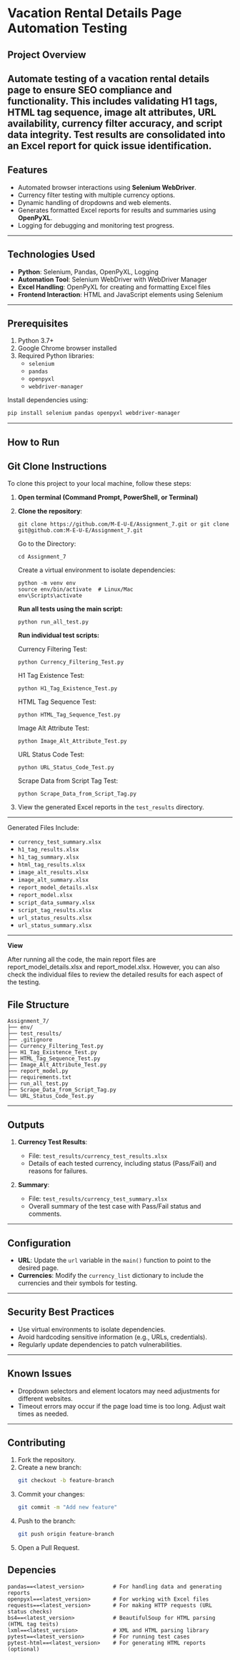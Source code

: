 # Vacation Rental Details Page Automation Testing



## Project Overview

  Automate testing of a vacation rental details page to ensure SEO compliance and functionality. This includes validating H1 tags, HTML tag sequence, image alt attributes, URL availability, currency filter accuracy, and script data integrity. Test results are consolidated into an Excel report for quick issue identification.
---

## Features
- Automated browser interactions using **Selenium WebDriver**.
- Currency filter testing with multiple currency options.
- Dynamic handling of dropdowns and web elements.
- Generates formatted Excel reports for results and summaries using **OpenPyXL**.
- Logging for debugging and monitoring test progress.

---

## Technologies Used
- **Python**: Selenium, Pandas, OpenPyXL, Logging
- **Automation Tool**: Selenium WebDriver with WebDriver Manager
- **Excel Handling**: OpenPyXL for creating and formatting Excel files
- **Frontend Interaction**: HTML and JavaScript elements using Selenium

---

## Prerequisites
1. Python 3.7+
2. Google Chrome browser installed
3. Required Python libraries:
   - `selenium`
   - `pandas`
   - `openpyxl`
   - `webdriver-manager`

Install dependencies using:
```bash
pip install selenium pandas openpyxl webdriver-manager
```

---

## How to Run
## Git Clone Instructions

To clone this project to your local machine, follow these steps:

1. **Open terminal (Command Prompt, PowerShell, or Terminal)**

2. **Clone the repository**:
   
       git clone https://github.com/M-E-U-E/Assignment_7.git or git clone git@github.com:M-E-U-E/Assignment_7.git
   
    Go to the Directory:
    ```
    cd Assignment_7
    ```
    Create a virtual environment to isolate dependencies:
   ```
   python -m venv env
   source env/bin/activate  # Linux/Mac
   env\Scripts\activate
   ```
    **Run all tests using the main script:**
    ```
    python run_all_test.py
    ```

    **Run individual test scripts:**
    
    Currency Filtering Test:
    ```
    python Currency_Filtering_Test.py
    ```
    H1 Tag Existence Test:
    
    ```
    python H1_Tag_Existence_Test.py
    ```
    HTML Tag Sequence Test:
    
    ```
    python HTML_Tag_Sequence_Test.py
    ```
    Image Alt Attribute Test:
    
    ```
    python Image_Alt_Attribute_Test.py
    ```
    URL Status Code Test:
    
    ```
    python URL_Status_Code_Test.py
    ```
    Scrape Data from Script Tag Test:
    ```
    python Scrape_Data_from_Script_Tag.py
    ```

4. View the generated Excel reports in the `test_results` directory.

---
Generated Files Include:

- `currency_test_summary.xlsx`
- `h1_tag_results.xlsx`
- `h1_tag_summary.xlsx`
- `html_tag_results.xlsx`
- `image_alt_results.xlsx`
- `image_alt_summary.xlsx`
- `report_model_details.xlsx`
- `report_model.xlsx`
- `script_data_summary.xlsx`
- `script_tag_results.xlsx`
- `url_status_results.xlsx`
- `url_status_summary.xlsx`
---
**View**
  
After running all the code, the main report files are report_model_details.xlsx and report_model.xlsx. However, you can also check the individual files to review the detailed results for each aspect of the testing.

## File Structure
```
Assignment_7/
├── env/
├── test_results/
├── .gitignore
├── Currency_Filtering_Test.py
├── H1_Tag_Existence_Test.py
├── HTML_Tag_Sequence_Test.py
├── Image_Alt_Attribute_Test.py
├── report_model.py
├── requirements.txt
├── run_all_test.py
├── Scrape_Data_from_Script_Tag.py
└── URL_Status_Code_Test.py

```

---

## Outputs
1. **Currency Test Results**:
   - File: `test_results/currency_test_results.xlsx`
   - Details of each tested currency, including status (Pass/Fail) and reasons for failures.

2. **Summary**:
   - File: `test_results/currency_test_summary.xlsx`
   - Overall summary of the test case with Pass/Fail status and comments.

---

## Configuration
- **URL**: Update the `url` variable in the `main()` function to point to the desired page.
- **Currencies**: Modify the `currency_list` dictionary to include the currencies and their symbols for testing.

---

## Security Best Practices
- Use virtual environments to isolate dependencies.
- Avoid hardcoding sensitive information (e.g., URLs, credentials).
- Regularly update dependencies to patch vulnerabilities.

---

## Known Issues
- Dropdown selectors and element locators may need adjustments for different websites.
- Timeout errors may occur if the page load time is too long. Adjust wait times as needed.

---

## Contributing
1. Fork the repository.
2. Create a new branch:
   ```bash
   git checkout -b feature-branch
   ```
3. Commit your changes:
   ```bash
   git commit -m "Add new feature"
   ```
4. Push to the branch:
   ```bash
   git push origin feature-branch
   ```
5. Open a Pull Request.



## Depencies
    pandas==<latest_version>         # For handling data and generating reports
    openpyxl==<latest_version>       # For working with Excel files
    requests==<latest_version>       # For making HTTP requests (URL status checks)
    bs4==<latest_version>            # BeautifulSoup for HTML parsing (HTML tag tests)
    lxml==<latest_version>           # XML and HTML parsing library
    pytest==<latest_version>         # For running test cases
    pytest-html==<latest_version>    # For generating HTML reports (optional)


